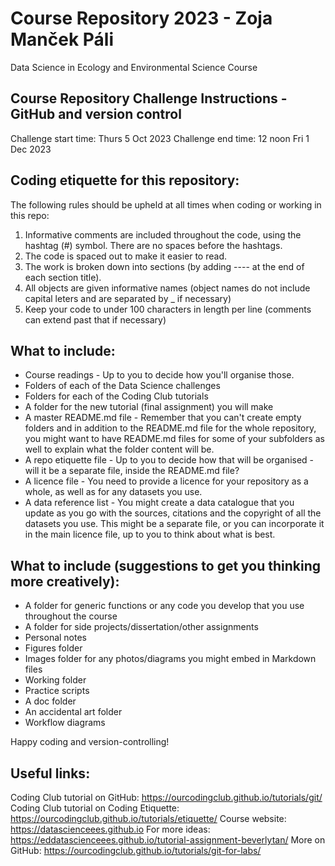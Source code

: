 # Course Repository 2023 - Zoja Manček Páli
Data Science in Ecology and Environmental Science Course

## Course Repository Challenge Instructions - GitHub and version control

Challenge start time: Thurs 5 Oct 2023
Challenge end time: 12 noon Fri 1 Dec 2023

## Coding etiquette for this repository:
The following rules should be upheld at all times when coding or working in this repo:
1. Informative comments are included throughout the code, using the hashtag (#) symbol. There are no spaces before the hashtags. 
2. The code is spaced out to make it easier to read.
3. The work is broken down into sections (by adding ---- at the end of each section title).
4. All objects are given informative names (object names do not include capital leters and are separated by _ if necessary)
5. Keep your code to under 100 characters in length per line (comments can extend past that if necessary)

## What to include:
- Course readings - Up to you to decide how you'll organise those.
- Folders of each of the Data Science challenges
- Folders for each of the Coding Club tutorials
- A folder for the new tutorial (final assignment) you will make
- A master README.md file - Remember that you can't create empty folders and in addition to the README.md file for the whole repository, you might want to have README.md files for some of your subfolders as well to explain what the folder content will be.
- A repo etiquette file - Up to you to decide how that will be organised - will it be a separate file, inside the README.md file?
- A licence file - You need to provide a licence for your repository as a whole, as well as for any datasets you use.
- A data reference list - You might create a data catalogue that you update as you go with the sources, citations and the copyright of all the datasets you use. This might be a separate file, or you can incorporate it in the main licence file, up to you to think about what is best.

## What to include (suggestions to get you thinking more creatively):

- A folder for generic functions or any code you develop that you use throughout the course
- A folder for side projects/dissertation/other assignments
- Personal notes
- Figures folder
- Images folder for any photos/diagrams you might embed in Markdown files
- Working folder
- Practice scripts
- A doc folder
- An accidental art folder
- Workflow diagrams

Happy coding and version-controlling!

## Useful links:
Coding Club tutorial on GitHub: https://ourcodingclub.github.io/tutorials/git/
Coding Club tutorial on Coding Etiquette: https://ourcodingclub.github.io/tutorials/etiquette/
Course website: https://datascienceees.github.io
For more ideas: https://eddatascienceees.github.io/tutorial-assignment-beverlytan/
More on GitHub: https://ourcodingclub.github.io/tutorials/git-for-labs/
